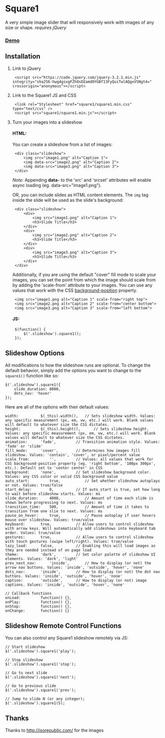 # Square1
A very simple image slider that will responsively work with images of any size or shape.
*requires jQuery*

### [Demo](http://projects.thomhines.com/square1/)


## Installation

1. Link to jQuery

		<script src="https://code.jquery.com/jquery-3.2.1.min.js" integrity="sha256-hwg4gsxgFZhOsEEamdOYGBf13FyQuiTwlAQgxVSNgt4=" crossorigin="anonymous"></script>

2. Link to the Square1 JS and CSS

		<link rel="Stylesheet" href="square1/square1.min.css" type="text/css" />
		<script src="square1/square1.min.js"></script>

3. Turn your images into a slideshow

	#### HTML:

	You can create a slideshow from a list of images:

		<div class="slideshow">
			<img src="image1.png" alt="Caption 1">
			<img data-src="image2.png" alt="Caption 2">
			<img data-src="image3.png" alt="Caption 3">
		</div>

	*Note*: Appending **data-** to the 'src' and 'srcset' attributes will enable async loading (eg. data-src="image1.png").


	OR, you can include slides as HTML content elements. The `img` tag inside the slide will be used as the slide's background:

		<div class="slideshow">
			<div>
				<img src="image1.png" alt="Caption 1">
				<h3>Slide Title</h3>
			</div>
			<div>
				<img src="image2.png" alt="Caption 2">
				<h3>Slide Title</h3>
			</div>
			<div>
				<img src="image3.png" alt="Caption 3">
				<h3>Slide Title</h3>
			</div>
		</div>


	Additionally, if you are using the default "cover" fill mode to scale your images, you can set the point from which the image should scale from by adding the 'scale-from' attribute to your images. You can use any values that work with the CSS [background-position](https://www.w3schools.com/cssref/pr_background-position.asp) property.

		<img src="image1.png alt="Caption 1" scale-from="right top">
		<img src="image2.png alt="Caption 2" scale-from="center bottom">
		<img src="image3.png alt="Caption 3" scale-from="left bottom">


	#### JS:

		$(function() {
			$('.slideshow').square1();
		});




## Slideshow Options

All modifications to how the slideshow runs are optional. To change the default behavior, simply add the options you want to change to the `square1()` function like so:

	$('.slideshow').square1({
		slide_duration: 8000,
		dots_nav: 'hover'
	});


Here are all of the options with their default values:


	width: 			$(_this).width(), 	// Sets slideshow width. Values: any specific measurement (px, em, vw, etc.) will work. Blank values will default to whatever size the CSS dictates.
	height: 		$(_this).height(),  	// Sets slideshow height. Values: any specific measurement (px, em, vw, etc.) will work. Blank values will default to whatever size the CSS dictates.
	animation: 		'fade', 		// Transition animation style. Values: 'fade' or 'slide'
	fill_mode: 		'cover', 		// Determines how images fill slideshow. Values: 'contain', 'cover', or pixel/percent value
	scale_from: 		'', 		// Values: all values that work for CSS background-position property (eg. 'right bottom', '100px 300px', etc.). Default set to 'center center' in CSS
	background:		'none',			// Set slideshow background color. Values: any CSS color or valid CSS background value
	auto_start: 		true,			// Set whether slideshow autoplays or not. Values: true/false
	start_delay: 		0, 			// If auto_start is true, set how long to wait before slideshow starts. Values: ms
	slide_duration: 	4000, 			// Amount of time each slide is shown before progressing to next. Values: ms
	transition_time: 	500, 			// Amount of time it takes to transition from one slie to next. Values: ms
	pause_on_hover: 	true,			// Pause autoplay if user hovers mouse over slideshow. Values: true/valse
	keyboard: 		true,			// Allow users to control slideshow with arrow keys. Will automatically add slideshows into keyboard tab order. Values: true/valse
	gestures: 		true,			// Allow users to control slideshow with touch gestures (swipe left/right). Values: true/valse
	lazy_load: 		false,			// Enabling this will load images as they are needed instead of on page load
	theme:			'dark',			// Set color palette of slideshow UI elements. Values: 'dark', 'light'
	prev_next_nav: 		'inside', 		// How to display (or not) the arrow nav buttons. Values: 'inside', 'outside', 'hover', 'none'
	dots_nav: 		'inside', 		// How to display (or not) the dot nav buttons. Values: 'inside', 'outside', 'hover', 'none'
	caption: 		'outside', 		// How to display (or not) image captions. Values: 'inside', 'outside', 'hover', 'none'

	// Callback functions
	onLoad: 		function() {},
	onPlay: 		function() {},
	onStop: 		function() {},
	onChange: 		function() {}


## Slideshow Remote Control Functions

You can also control any Square1 slideshow remotely via JS:

	// Start slideshow
	$('.slideshow').square1('play');

	// Stop slideshow
	$('.slideshow').square1('stop');

	// Go to next slide
	$('.slideshow').square1('next');

	// Go to previous slide
	$('.slideshow').square1('prev');

	// Jump to slide N (or any integer);
	$('.slideshow').square1(5);






## Thanks

Thanks to http://isorepublic.com/ for the images
